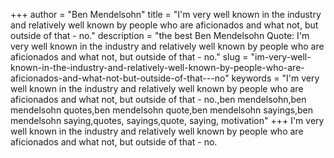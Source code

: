 +++
author = "Ben Mendelsohn"
title = "I'm very well known in the industry and relatively well known by people who are aficionados and what not, but outside of that - no."
description = "the best Ben Mendelsohn Quote: I'm very well known in the industry and relatively well known by people who are aficionados and what not, but outside of that - no."
slug = "im-very-well-known-in-the-industry-and-relatively-well-known-by-people-who-are-aficionados-and-what-not-but-outside-of-that---no"
keywords = "I'm very well known in the industry and relatively well known by people who are aficionados and what not, but outside of that - no.,ben mendelsohn,ben mendelsohn quotes,ben mendelsohn quote,ben mendelsohn sayings,ben mendelsohn saying,quotes, sayings,quote, saying, motivation"
+++
I'm very well known in the industry and relatively well known by people who are aficionados and what not, but outside of that - no.
